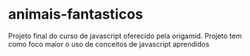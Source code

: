 # animais-fantasticos
 Projeto final do curso de javascript oferecido pela origamid. Projeto tem como foco maior o uso de conceitos de javascript aprendidos
